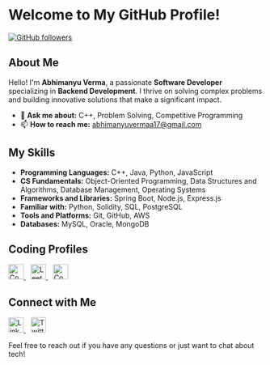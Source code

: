 # Welcome to My GitHub Profile!

[![GitHub followers](https://img.shields.io/github/followers/abhimanyu0x?label=Follow&style=social)](https://github.com/abhimanyu0x)

## About Me

Hello! I'm **Abhimanyu Verma**, a passionate **Software Developer** specializing in **Backend Development**. I thrive on solving complex problems and building innovative solutions that make a significant impact.

- 💬 **Ask me about:** C++, Problem Solving, Competitive Programming
- 📫 **How to reach me:** abhimanyuvermaa17@gmail.com

## My Skills

- **Programming Languages:** C++, Java, Python, JavaScript
- **CS Fundamentals:** Object-Oriented Programming, Data Structures and Algorithms, Database Management, Operating Systems
- **Frameworks and Libraries:** Spring Boot, Node.js, Express.js
- **Familiar with:** Python, Solidity, SQL, PostgreSQL
- **Tools and Platforms:** Git, GitHub, AWS
- **Databases:** MySQL, Oracle, MongoDB

## Coding Profiles

<p align="left">
  <a href="https://codeforces.com/profile/abhimanyuvermas" style="margin-right: 10px;">
    <img src="https://cdn.iconscout.com/icon/free/png-512/free-code-forces-3521352-2944796.png?f=webp&w=256" alt="CodeForces" width="30" height="30" style="transition: transform 0.2s;" onmouseover="this.style.transform='scale(1.1)';" onmouseout="this.style.transform='scale(1)';">
  </a>
  <a href="https://leetcode.com/ashu0x" style="margin-right: 10px;">
    <img src="https://cdn.iconscout.com/icon/free/png-512/free-leetcode-3628885-3030025.png?f=webp&w=256" alt="LeetCode" width="30" height="30" style="transition: transform 0.2s;" onmouseover="this.style.transform='scale(1.1)';" onmouseout="this.style.transform='scale(1)';">
  </a>
  <a href="https://codolio.com/profile/ashu0x">
    <img src="https://visualpharm.com/assets/515/Code-595b40b65ba036ed117d3e2b.svg" alt="Coding Portfolio" width="30" height="30" style="transition: transform 0.2s;" onmouseover="this.style.transform='scale(1.1)';" onmouseout="this.style.transform='scale(1)';">
  </a>
</p>

## Connect with Me

<p align="left">
  <a href="https://www.linkedin.com/in/abhimanyuvermaa/" style="margin-right: 10px;">
    <img src="https://cdn-icons-png.flaticon.com/512/174/174857.png" alt="LinkedIn" width="30" height="30" style="transition: transform 0.2s;" onmouseover="this.style.transform='scale(1.1)';" onmouseout="this.style.transform='scale(1)';">
  </a>
  <a href="https://x.com/abhimanyu0x">
    <img src="https://cdn-icons-png.flaticon.com/512/733/733579.png" alt="Twitter" width="30" height="30" style="transition: transform 0.2s;" onmouseover="this.style.transform='scale(1.1)';" onmouseout="this.style.transform='scale(1)';">
  </a>
</p>

Feel free to reach out if you have any questions or just want to chat about tech!
